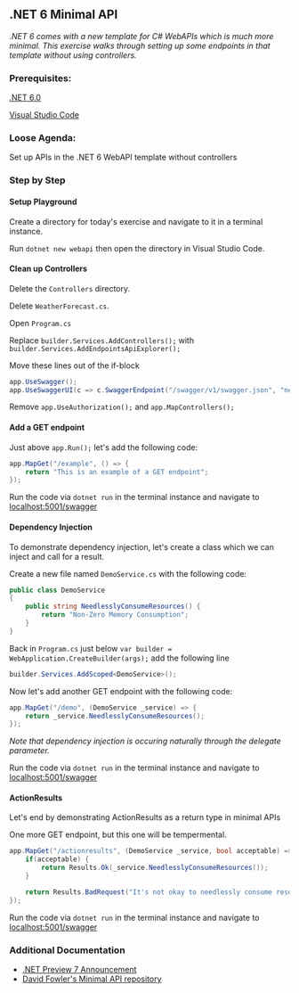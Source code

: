 ## .NET 6 Minimal API

*.NET 6 comes with a new template for C# WebAPIs which is much more minimal. This exercise walks through setting up some endpoints in that template without using controllers.*

### Prerequisites:

[.NET 6.0](https://dotnet.microsoft.com/download/dotnet/6.0)

[Visual Studio Code](https://code.visualstudio.com/)

### Loose Agenda:
Set up APIs in the .NET 6 WebAPI template without controllers

### Step by Step

#### Setup Playground

Create a directory for today's exercise and navigate to it in a terminal instance.

Run `dotnet new webapi` then open the directory in Visual Studio Code.

#### Clean up Controllers

Delete the `Controllers` directory.

Delete `WeatherForecast.cs`.

Open `Program.cs`

Replace `builder.Services.AddControllers();` with `builder.Services.AddEndpointsApiExplorer();`

Move these lines out of the if-block

```C#
app.UseSwagger();
app.UseSwaggerUI(c => c.SwaggerEndpoint("/swagger/v1/swagger.json", "net_6_minimal_api v1"));
```

Remove `app.UseAuthorization();` and `app.MapControllers();`

#### Add a GET endpoint

Just above `app.Run();` let's add the following code:

```C# 
app.MapGet("/example", () => {
    return "This is an example of a GET endpoint";
});
```

Run the code via `dotnet run` in the terminal instance and navigate to [localhost:5001/swagger](https://localhost:5001/swagger)

#### Dependency Injection

To demonstrate dependency injection, let's create a class which we can inject and call for a result.

Create a new file named `DemoService.cs` with the following code:
```C#
public class DemoService
{
    public string NeedlesslyConsumeResources() {
        return "Non-Zero Memory Consumption";
    }
}
```

Back in `Program.cs` just below `var builder = WebApplication.CreateBuilder(args);` add the following line

```C#
builder.Services.AddScoped<DemoService>();
```

Now let's add another GET endpoint with the following code:
```C#
app.MapGet("/demo", (DemoService _service) => {
    return _service.NeedlesslyConsumeResources();
});
```

*Note that dependency injection is occuring naturally through the delegate parameter.*

Run the code via `dotnet run` in the terminal instance and navigate to [localhost:5001/swagger](https://localhost:5001/swagger)

#### ActionResults

Let's end by demonstrating ActionResults as a return type in minimal APIs

One more GET endpoint, but this one will be tempermental.

```C#
app.MapGet("/actionresults", (DemoService _service, bool acceptable) => {
    if(acceptable) {
        return Results.Ok(_service.NeedlesslyConsumeResources());
    }

    return Results.BadRequest("It's not okay to needlessly consume resources.");
});
```

Run the code via `dotnet run` in the terminal instance and navigate to [localhost:5001/swagger](https://localhost:5001/swagger)

### Additional Documentation

- [.NET Preview 7 Announcement](https://devblogs.microsoft.com/aspnet/asp-net-core-updates-in-net-6-preview-7/)
- [David Fowler's Minimal API repository](https://github.com/davidfowl/dotnet6minimalapi/blob/main/Dotnet6_Minimal_API/Program.cs)
